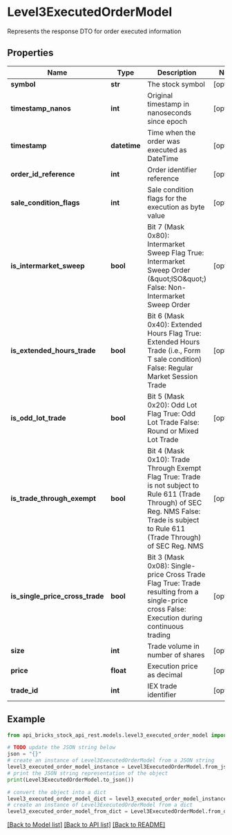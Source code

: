 # Level3ExecutedOrderModel

Represents the response DTO for order executed information

## Properties

Name | Type | Description | Notes
------------ | ------------- | ------------- | -------------
**symbol** | **str** | The stock symbol | [optional] 
**timestamp_nanos** | **int** | Original timestamp in nanoseconds since epoch | [optional] 
**timestamp** | **datetime** | Time when the order was executed as DateTime | [optional] 
**order_id_reference** | **int** | Order identifier reference | [optional] 
**sale_condition_flags** | **int** | Sale condition flags for the execution as byte value | [optional] 
**is_intermarket_sweep** | **bool** | Bit 7 (Mask 0x80): Intermarket Sweep Flag True: Intermarket Sweep Order (\&quot;ISO\&quot;) False: Non-Intermarket Sweep Order | [optional] 
**is_extended_hours_trade** | **bool** | Bit 6 (Mask 0x40): Extended Hours Flag True: Extended Hours Trade (i.e., Form T sale condition) False: Regular Market Session Trade | [optional] 
**is_odd_lot_trade** | **bool** | Bit 5 (Mask 0x20): Odd Lot Flag True: Odd Lot Trade False: Round or Mixed Lot Trade | [optional] 
**is_trade_through_exempt** | **bool** | Bit 4 (Mask 0x10): Trade Through Exempt Flag True: Trade is not subject to Rule 611 (Trade Through) of SEC Reg. NMS False: Trade is subject to Rule 611 (Trade Through) of SEC Reg. NMS | [optional] 
**is_single_price_cross_trade** | **bool** | Bit 3 (Mask 0x08): Single-price Cross Trade Flag True: Trade resulting from a single-price cross False: Execution during continuous trading | [optional] 
**size** | **int** | Trade volume in number of shares | [optional] 
**price** | **float** | Execution price as decimal | [optional] 
**trade_id** | **int** | IEX trade identifier | [optional] 

## Example

```python
from api_bricks_stock_api_rest.models.level3_executed_order_model import Level3ExecutedOrderModel

# TODO update the JSON string below
json = "{}"
# create an instance of Level3ExecutedOrderModel from a JSON string
level3_executed_order_model_instance = Level3ExecutedOrderModel.from_json(json)
# print the JSON string representation of the object
print(Level3ExecutedOrderModel.to_json())

# convert the object into a dict
level3_executed_order_model_dict = level3_executed_order_model_instance.to_dict()
# create an instance of Level3ExecutedOrderModel from a dict
level3_executed_order_model_from_dict = Level3ExecutedOrderModel.from_dict(level3_executed_order_model_dict)
```
[[Back to Model list]](../README.md#documentation-for-models) [[Back to API list]](../README.md#documentation-for-api-endpoints) [[Back to README]](../README.md)


